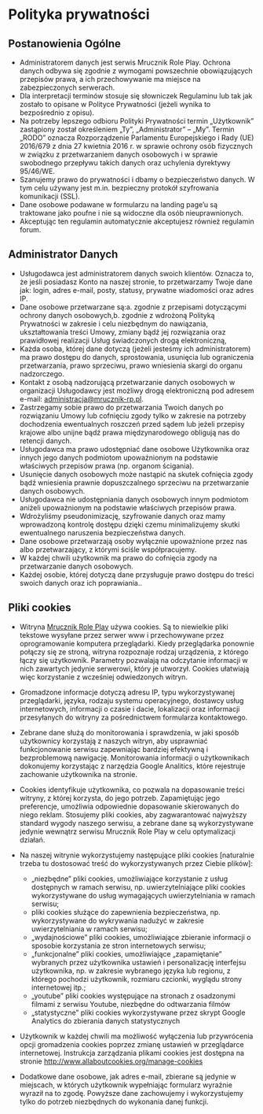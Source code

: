 # Polityka prywatności
## Postanowienia Ogólne
* Administratorem danych jest serwis Mrucznik Role Play. Ochrona danych odbywa się zgodnie z wymogami powszechnie obowiązujących przepisów prawa, a ich przechowywanie ma miejsce na zabezpieczonych serwerach.
* Dla interpretacji terminów stosuje się słowniczek Regulaminu lub tak jak zostało to opisane w Polityce Prywatności (jeżeli wynika to bezpośrednio z opisu).
* Na potrzeby lepszego odbioru Polityki Prywatności termin „Użytkownik” zastąpiony został określeniem „Ty”, „Administrator” – „My”. Termin „RODO” oznacza Rozporządzenie Parlamentu Europejskiego i Rady (UE) 2016/679 z dnia 27 kwietnia 2016 r. w sprawie ochrony osób fizycznych w związku z przetwarzaniem danych osobowych i w sprawie swobodnego przepływu takich danych oraz uchylenia dyrektywy 95/46/WE.
* Szanujemy prawo do prywatności i dbamy o bezpieczeństwo danych. W tym celu używany jest m.in. bezpieczny protokół szyfrowania komunikacji (SSL).
* Dane osobowe podawane w formularzu na landing page’u są traktowane jako poufne i nie są widoczne dla osób nieuprawnionych.
* Akceptując ten regulamin automatycznie akceptujesz również regulamin forum.

## Administrator Danych
* Usługodawca jest administratorem danych swoich klientów. Oznacza to, że jeśli posiadasz Konto na naszej stronie, to przetwarzamy Twoje dane jak: login, adres e-mail, posty, statusy, prywatne wiadomości oraz adres IP.
* Dane osobowe przetwarzane są:a. zgodnie z przepisami dotyczącymi ochrony danych osobowych,b. zgodnie z wdrożoną Polityką Prywatności w zakresie i celu niezbędnym do nawiązania, ukształtowania treści Umowy, zmiany bądź jej rozwiązania oraz prawidłowej realizacji Usług świadczonych drogą elektroniczną,
* Każda osoba, której dane dotyczą (jeżeli jesteśmy ich administratorem) ma prawo dostępu do danych, sprostowania, usunięcia lub ograniczenia przetwarzania, prawo sprzeciwu, prawo wniesienia skargi do organu nadzorczego.
* Kontakt z osobą nadzorującą przetwarzanie danych osobowych w organizacji Usługodawcy jest możliwy drogą elektroniczną pod adresem e-mail: administracja@mrucznik-rp.pl.
* Zastrzegamy sobie prawo do przetwarzania Twoich danych po rozwiązaniu Umowy lub cofnięciu zgody tylko w zakresie na potrzeby dochodzenia ewentualnych roszczeń przed sądem lub jeżeli przepisy krajowe albo unijne bądź prawa międzynarodowego obligują nas do retencji danych.
* Usługodawca ma prawo udostępniać dane osobowe Użytkownika oraz innych jego danych podmiotom upoważnionym na podstawie właściwych przepisów prawa (np. organom ścigania).
* Usunięcie danych osobowych może nastąpić na skutek cofnięcia zgody bądź wniesienia prawnie dopuszczalnego sprzeciwu na przetwarzanie danych osobowych.
* Usługodawca nie udostępniania danych osobowych innym podmiotom aniżeli upoważnionym na podstawie właściwych przepisów prawa.
* Wdrożyliśmy pseudonimizację, szyfrowanie danych oraz mamy wprowadzoną kontrolę dostępu dzięki czemu minimalizujemy skutki ewentualnego naruszenia bezpieczeństwa danych.
* Dane osobowe przetwarzają osoby wyłącznie upoważnione przez nas albo przetwarzający, z którymi ściśle współpracujemy.
* W każdej chwili użytkownik ma prawo do cofnięcia zgody na przetwarzanie danych osobowych.
* Każdej osobie, której dotyczą dane przysługuje prawo dostępu do treści swoich danych oraz ich poprawiania..

## Pliki cookies
* Witryna [Mrucznik Role Play](https://mrucznik-rp.pl) używa cookies. Są to niewielkie pliki tekstowe wysyłane przez serwer www i przechowywane przez oprogramowanie komputera przeglądarki. Kiedy przeglądarka ponownie połączy się ze stroną, witryna rozpoznaje rodzaj urządzenia, z którego łączy się użytkownik. Parametry pozwalają na odczytanie informacji w nich zawartych jedynie serwerowi, który je utworzył. Cookies ułatwiają więc korzystanie z wcześniej odwiedzonych witryn.
* Gromadzone informacje dotyczą adresu IP, typu wykorzystywanej przeglądarki, języka, rodzaju systemu operacyjnego, dostawcy usług internetowych, informacji o czasie i dacie, lokalizacji oraz informacji przesyłanych do witryny za pośrednictwem formularza kontaktowego.
* Zebrane dane służą do monitorowania i sprawdzenia, w jaki sposób użytkownicy korzystają z naszych witryn, aby usprawniać funkcjonowanie serwisu zapewniając bardziej efektywną i bezproblemową nawigację. Monitorowania informacji o użytkownikach dokonujemy korzystając z narzędzia Google Analitics, które rejestruje zachowanie użytkownika na stronie.
* Cookies identyfikuje użytkownika, co pozwala na dopasowanie treści witryny, z której korzysta, do jego potrzeb. Zapamiętując jego preferencje, umożliwia odpowiednie dopasowanie skierowanych do niego reklam. Stosujemy pliki cookies, aby zagwarantować najwyższy standard wygody naszego serwisu, a zebrane dane są wykorzystywane jedynie wewnątrz serwisu Mrucznik Role Play w celu optymalizacji działań.
* Na naszej witrynie wykorzystujemy następujące pliki cookies [naturalnie trzeba tu dostosować treść do wykorzystywanych przez Ciebie plików]:
  * „niezbędne” pliki cookies, umożliwiające korzystanie z usług dostępnych w ramach serwisu, np. uwierzytelniające pliki cookies wykorzystywane do usług wymagających uwierzytelniania w ramach serwisu;
  * pliki cookies służące do zapewnienia bezpieczeństwa, np. wykorzystywane do wykrywania nadużyć w zakresie uwierzytelniania w ramach serwisu;
  * „wydajnościowe” pliki cookies, umożliwiające zbieranie informacji o sposobie korzystania ze stron internetowych serwisu;
  * „funkcjonalne” pliki cookies, umożliwiające „zapamiętanie” wybranych przez użytkownika ustawień i personalizację interfejsu użytkownika, np. w zakresie wybranego języka lub regionu, z którego pochodzi użytkownik, rozmiaru czcionki, wyglądu strony internetowej itp.;
  * „youtube” pliki cookies występujące na stronach z osadzonymi filmami z serwisu Youtube, niezbędne do odtwarzania filmów
  * „statystyczne” pliki cookies wykorzystywane przez skrypt Google Analytics do zbierania danych statystycznych

* Użytkownik w każdej chwili ma możliwość wyłączenia lub przywrócenia opcji gromadzenia cookies poprzez zmianę ustawień w przeglądarce internetowej. Instrukcja zarządzania plikami cookies jest dostępna na stronie http://www.allaboutcookies.org/manage-cookies
* Dodatkowe dane osobowe, jak adres e-mail, zbierane są jedynie w miejscach, w których użytkownik wypełniając formularz wyraźnie wyraził na to zgodę. Powyższe dane zachowujemy i wykorzystujemy tylko do potrzeb niezbędnych do wykonania danej funkcji.